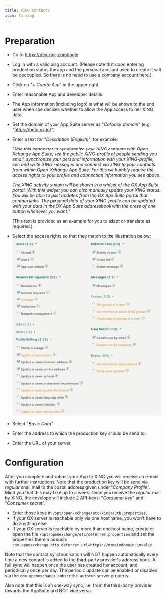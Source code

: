 ```yaml
---
title: XING Contacts
icon: fa-xing
---
```


# Preparation

* Go to https://dev.xing.com/login
* Log in with a valid xing account. (Please note that upon entering production status the app and the personal account used to create it will be decoupled. So there is no need to use a company account here.)
* Click on "*+ Create App*" in the upper right
* Enter reasonable App and developer details
* The App information (including logo) is what will be shown to the end user when she decides whether to allow the App access to her XING data.
* Set the domain of your App Suite server as "*Callback domain*" (e.g. "https://beta.ox.io/")
* Enter a text for "*Description (English)*", for example:
	
	"*Use this connector to synchronize your XING contacts with Open-Xchange App Suite, see the public XING-profile of people sending you email, synchronize your personal information with your XING-profile, see and write XING messages and connect via XING to your contacts from within Open-Xchange App Suite. For this we humbly require the access rights to your profile and connection information you see above.*

	*The XING activity stream will be shown in a widget of the OX App Suite portal. With this widget you can also manually update your XING status.
You will be able to post updates from the OX App Suite portal that contain links.
The personal data of your XING-profile can be updated with your data in the OX App Suite addressbook with the press of one button whenever you want.*"

    (This text is provided as an example for you to adapt or translate as required.)
* Select the access rights so that they match to the illustration below:
   ![](xing/xing-shot.png)
* Select "*Basic Data*"
* Enter the address to which the production key should be send to.
* Enter the URL of your server.


# Configuration

After you complete and submit your App to XING you will receive an e-mail with further instructions. Note that the production key will be send via _regular_ snail mail to the postal address given under "*Company Profile*". Mind you that this may take up to a week. Once you receive the _regular_ mail by XING, the envelope will include 2 API-keys: "*Consumer key*" and "*Consumer secret*".

* Enter those keys in `/opt/open-xchange/etc/xingoauth.properties`.
* If your OX server is reachable only via one host name, you won't have to do anything else.
* If your OX server is reachable by more than one host name, create or open the file `/opt/openexchange/etc/deferrer.properties` and set the properties therein as such:
	`com.openexchange.http.deferrer.url=https://mymaindomain.invalid`

Note that the contact synchronisation will NOT happen automatically every time a new contact is added to the third-party provider's address book. A full sync will happen once the user has created her account, and periodically once per day. The periodic update can be enabled or disabled via the `com.openexchange.subscribe.autorun` server property.

Also note that this is an one-way sync, i.e. from the third-party provider towards the AppSuite and NOT vice versa.
